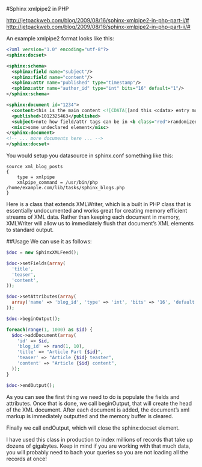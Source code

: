 #Sphinx xmlpipe2 in PHP

http://jetpackweb.com/blog/2009/08/16/sphinx-xmlpipe2-in-php-part-i/#<br>
http://jetpackweb.com/blog/2009/08/16/sphinx-xmlpipe2-in-php-part-ii/#

An example xmlpipe2 format looks like this:
```xml
<?xml version="1.0" encoding="utf-8"?>
<sphinx:docset>

<sphinx:schema>
  <sphinx:field name="subject"/>
  <sphinx:field name="content"/>
  <sphinx:attr name="published" type="timestamp"/>
  <sphinx:attr name="author_id" type="int" bits="16" default="1"/>
</sphinx:schema>

<sphinx:document id="1234">
  <content>this is the main content <![CDATA[[and this <cdata> entry must be handled properly by xml parser lib]]></content>
  <published>1012325463</published>
  <subject>note how field/attr tags can be in <b class="red">randomized</b> order</subject>
  <misc>some undeclared element</misc>
</sphinx:document>
<!-- ... more documents here ... -->
</sphinx:docset>
```

You would setup you datasource in sphinx.conf something like this:
```
source xml_blog_posts
{
    type = xmlpipe
    xmlpipe_command = /usr/bin/php /home/example.com/lib/tasks/sphinx_blogs.php
}
```

Here is a class that extends XMLWriter, which is a built in PHP class that is essentially undocumented and works great for creating memory efficient streams of XML data.
Rather than keeping each document in memory, XMLWriter will allow us to immediately flush that document’s XML elements to standard output.

##Usage
We can use it as follows:

```php
$doc = new SphinxXMLFeed();

$doc->setFields(array(
  'title',
  'teaser',
  'content',
));

$doc->setAttributes(array(
  array('name' => 'blog_id', 'type' => 'int', 'bits' => '16', 'default' => '0'),
));

$doc->beginOutput();

foreach(range(1, 1000) as $id) {
  $doc->addDocument(array(
    'id' => $id,
    'blog_id' => rand(1, 10),
    'title' => "Article Part {$id}",
    'teaser' => "Article {$id} teaster",
    'content' => "Article {$id} content",
  ));
}

$doc->endOutput();
```

As you can see the first thing we need to do is populate the fields and attributes. Once that is done, we call beginOutput, that will create the head of the XML document. After each document is added, the document’s xml markup is immediately outputted and the memory buffer is cleared.

Finally we call endOutput, which will close the sphinx:docset element.

I have used this class in production to index millions of records that take up dozens of gigabytes. Keep in mind if you are working with that much data, you will probably need to bach your queries so you are not loading all the records at once!

